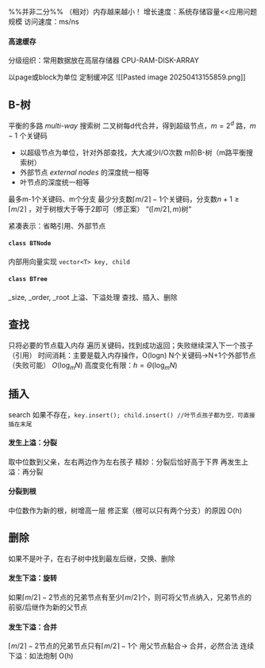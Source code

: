 %%并非二分%%
（相对）内存越来越小！
增长速度：系统存储容量<<应用问题规模
访问速度：ms/ns
#### 高速缓存
分级组织：常用数据放在高层存储器
CPU-RAM-DISK-ARRAY

以page或block为单位
定制缓冲区
![[Pasted image 20250413155859.png]]

## B-树
平衡的多路 *multi-way* 搜索树
二叉树每d代合并，得到超级节点，$m=2^d$ 路，$m-1$ 个关键码

- 以超级节点为单位，针对外部查找，大大减少I/O次数
m阶B-树（m路平衡搜索树）
- 外部节点 *external nodes* 的深度统一相等
- 叶节点的深度统一相等

最多m-1个关键码、m个分支
最少分支数$\lceil m/2 \rceil-1$个关键码，分支数$n+1\geq\lceil m/2 \rceil$ ，对于树根大于等于2即可（修正案）
“$(\lceil m/2 \rceil,m)$树“

紧凑表示：省略引用、外部节点

#### `class BTNode`
内部用向量实现
`vector<T> key, child`

#### `class BTree`
\_size, \_order, \_root
上溢、下溢处理
查找、插入、删除

## 查找
只将必要的节点载入内存
遍历关键码，找到成功返回；失败继续深入下一个孩子（引用）
时间消耗：主要是载入内存操作，O(logn)
N个关键码->N+1个外部节点（失败可能）
$O(\log_m N)$
高度变化有限：$h=\Theta(\log_m N)$

## 插入
search
如果不存在，`key.insert(); child.insert() //叶节点孩子都为空，可直接插在末尾`
#### 发生上溢：分裂
取中位数到父亲，左右两边作为左右孩子
精妙：分裂后恰好高于下界
再发生上溢：再分裂
#### 分裂到根
中位数作为新的根，树增高一层
修正案（根可以只有两个分支）的原因
O(h)
## 删除
如果不是叶子，在右子树中找到最左后继，交换、删除
#### 发生下溢：旋转
如果$\lceil m/2 \rceil-2$节点的兄弟节点有至少$\lceil m/2 \rceil$个，则可将父节点纳入，兄弟节点的前驱/后继作为新的父节点
#### 发生下溢：合并
$\lceil m/2 \rceil-2$节点的兄弟节点只有$\lceil m/2 \rceil-1$个
用父节点黏合->
合并，必然合法
连续下溢：如法炮制
O(h)